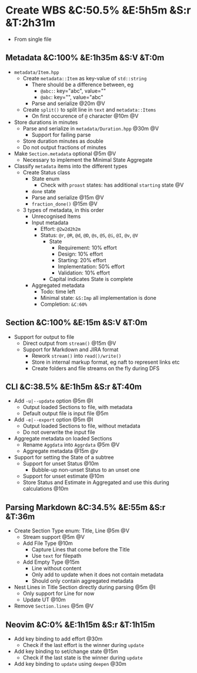 # Create WBS &C:50.5% &E:5h5m &S:r &T:2h31m

* From single file

## Metadata &C:100% &E:1h35m &S:V &T:0m

* `metadata/Item.hpp`
    * Create `metadata::Item` as key-value of `std::string`
        * There should be a difference between, eg
            * `@abc:`: key="abc", value=""
            * `@abc`:  key="",    value="abc"
        * Parse and serialize @20m @V
    * Create `split()` to split line in `text` and `metadata::Items`
        * On first occurence of `@` character @10m @V
* Store durations in minutes
    * Parse and serialize in `metadata/Duration.hpp` @30m @V
        * Support for failing parse
    * Store duration minutes as double
    * Do not output fractions of minutes
* Make `Section.metadata` optional @5m @V
    * Necessary to implement the Minimal State Aggregate
* Classify `metadata` items into the different types
    * Create Status class
        * State enum
            * Check with `proast` states: has additional `starting` state @V
        * `done` state
        * Parse and serialize @15m @V
        * `fraction_done()` @15m @V
    * 3 types of metadata, in this order
        * Unrecognised Items
        * Input metadata
            * Effort: `@2w2d2h2m`
            * Status: `@r`, `@R`, `@d`, `@D`, `@s`, `@S`, `@i`, `@I`, `@v`, `@V`
                * State
                    * Requirement: 10% effort
                    * Design: 10% effort
                    * Starting: 20% effort
                    * Implementation: 50% effort
                    * Validation: 10% effort
                * Capital indicates State is complete
        * Aggregated metadata
            * Todo: time left
            * Minimal state: `&S:Imp` all implementation is done
            * Completion: `&C:60%`

## Section &C:100% &E:15m &S:V &T:0m

* Support for output to file
    * Direct output from `stream()` @15m @V
    * Support for Markdown and JIRA format
        * Rework `stream()` into `read()/write()`
        * Store in internal markup format, eg naft to represent links etc
        * Create folders and file streams on the fly during DFS

## CLI &C:38.5% &E:1h5m &S:r &T:40m

* Add `-u|--update` option @5m @I
    * Output loaded Sections to file, with metadata
    * Default output file is input file @5m
* Add `-e|--export` option @5m @I
    * Output loaded Sections to file, without metadata
    * Do not overwrite the input file
* Aggregate metadata on loaded Sections
    * Rename `Aggdata` into `Aggrdata` @5m @V
    * Aggregate metadata @15m @v
* Support for setting the State of a subtree
    * Support for unset Status @10m
        * Bubble-up non-unset Status to an unset one
    * Support for unset estimate @10m
    * Store Status and Estimate in Aggregated and use this during calculations @10m

## Parsing Markdown &C:34.5% &E:55m &S:r &T:36m

* Create Section Type enum: Title, Line @5m @V
    * Stream support @5m @V
    * Add File Type @10m
        * Capture Lines that come before the Title
        * Use `text` for filepath
    * Add Empty Type @15m
        * Line without content
        * Only add to update when it does not contain metadata
        * Should only contain aggregated metadata
* Nest Lines in Title Section directly during parsing @5m @I
    * Only support for Line for now
    * Update UT @10m
* Remove `Section.lines` @5m @V

## Neovim &C:0% &E:1h15m &S:r &T:1h15m

* Add key binding to add effort @30m
    * Check if the last effort is the winner during `update`
* Add key binding to set/change state @15m
    * Check if the last state is the winner during `update`
* Add key binding to `update` using `deepen` @30m
